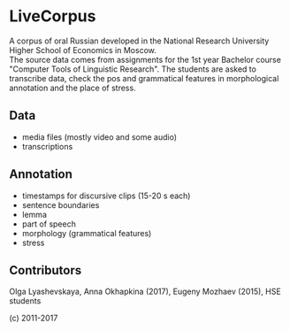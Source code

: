 # LiveCorpus
A corpus of oral Russian developed in the National Research University Higher School of Economics in Moscow.  
The source data comes from assignments for the 1st year Bachelor course "Computer Tools of Linguistic Research". The students are asked to transcribe data, check the pos and grammatical features in morphological annotation and the place of stress.  

## Data
* media files (mostly video and some audio)
* transcriptions

## Annotation  
* timestamps for discursive clips (15-20 s each)   
* sentence boundaries  
* lemma  
* part of speech  
* morphology (grammatical features)  
* stress  

## Contributors
Olga Lyashevskaya, Anna Okhapkina (2017), Eugeny Mozhaev (2015), HSE students   

(c) 2011-2017
